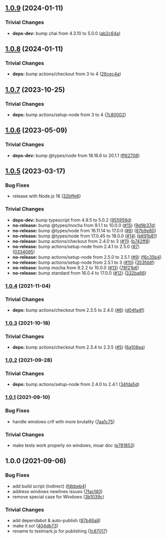 ## [1.0.9](https://github.com/rvagg/testmark.js/compare/v1.0.8...v1.0.9) (2024-01-11)


### Trivial Changes

* **deps-dev:** bump chai from 4.3.10 to 5.0.0 ([ab2c64a](https://github.com/rvagg/testmark.js/commit/ab2c64a40f8efe22eab4a8cd94f5a38e3853fc07))

## [1.0.8](https://github.com/rvagg/testmark.js/compare/v1.0.7...v1.0.8) (2024-01-11)


### Trivial Changes

* **deps:** bump actions/checkout from 3 to 4 ([26cec4a](https://github.com/rvagg/testmark.js/commit/26cec4a1283eb073f6d79f67dc9b5e3c6aef4f90))

## [1.0.7](https://github.com/rvagg/testmark.js/compare/v1.0.6...v1.0.7) (2023-10-25)


### Trivial Changes

* **deps:** bump actions/setup-node from 3 to 4 ([7c80002](https://github.com/rvagg/testmark.js/commit/7c80002db532517a80f4287b33ee3636cf37dab4))

## [1.0.6](https://github.com/rvagg/testmark.js/compare/v1.0.5...v1.0.6) (2023-05-09)


### Trivial Changes

* **deps-dev:** bump @types/node from 18.16.6 to 20.1.1 ([ff62708](https://github.com/rvagg/testmark.js/commit/ff627083f03e01f2ab6fcf75409c25138d6f6a50))

## [1.0.5](https://github.com/rvagg/testmark.js/compare/v1.0.4...v1.0.5) (2023-03-17)


### Bug Fixes

* release with Node.js 18 ([32bffe6](https://github.com/rvagg/testmark.js/commit/32bffe649cc35593656d61763a77e0d7e1f0dd19))


### Trivial Changes

* **deps-dev:** bump typescript from 4.9.5 to 5.0.2 ([955959d](https://github.com/rvagg/testmark.js/commit/955959dd5b09b9ebbb81d815a3ce28cb0454c320))
* **no-release:** bump @types/mocha from 9.1.1 to 10.0.0 ([#15](https://github.com/rvagg/testmark.js/issues/15)) ([9d9b37d](https://github.com/rvagg/testmark.js/commit/9d9b37d26791ceb00013a94ce15fa64135474198))
* **no-release:** bump @types/node from 16.11.14 to 17.0.0 ([#8](https://github.com/rvagg/testmark.js/issues/8)) ([87b9e80](https://github.com/rvagg/testmark.js/commit/87b9e80a50b831f3eb3d0f22ef2474046ac73774))
* **no-release:** bump @types/node from 17.0.45 to 18.0.0 ([#14](https://github.com/rvagg/testmark.js/issues/14)) ([b691b81](https://github.com/rvagg/testmark.js/commit/b691b81d7c299bcb03d7bf1e4e380a1461300823))
* **no-release:** bump actions/checkout from 2.4.0 to 3 ([#11](https://github.com/rvagg/testmark.js/issues/11)) ([b742ff8](https://github.com/rvagg/testmark.js/commit/b742ff81d9c806929c971687feb2b2b546138522))
* **no-release:** bump actions/setup-node from 2.4.1 to 2.5.0 ([#7](https://github.com/rvagg/testmark.js/issues/7)) ([0334095](https://github.com/rvagg/testmark.js/commit/0334095f94901b50bcd5c4ffbffe6ad488f6f8be))
* **no-release:** bump actions/setup-node from 2.5.0 to 2.5.1 ([#9](https://github.com/rvagg/testmark.js/issues/9)) ([f6c35b4](https://github.com/rvagg/testmark.js/commit/f6c35b450ca94051b2003d119fd29444ebf8051a))
* **no-release:** bump actions/setup-node from 2.5.1 to 3 ([#10](https://github.com/rvagg/testmark.js/issues/10)) ([353fddf](https://github.com/rvagg/testmark.js/commit/353fddff94e6e21148fa85e91c0b9ff1faee4647))
* **no-release:** bump mocha from 9.2.2 to 10.0.0 ([#13](https://github.com/rvagg/testmark.js/issues/13)) ([78f21b6](https://github.com/rvagg/testmark.js/commit/78f21b6300e11e7db27e7c843d1e02a16a8c9f8f))
* **no-release:** bump standard from 16.0.4 to 17.0.0 ([#12](https://github.com/rvagg/testmark.js/issues/12)) ([332ba66](https://github.com/rvagg/testmark.js/commit/332ba66885fa3f021a3a7aeb1f9192260e8d2e80))

### [1.0.4](https://github.com/rvagg/testmark.js/compare/v1.0.3...v1.0.4) (2021-11-04)


### Trivial Changes

* **deps:** bump actions/checkout from 2.3.5 to 2.4.0 ([#6](https://github.com/rvagg/testmark.js/issues/6)) ([d04fa4f](https://github.com/rvagg/testmark.js/commit/d04fa4f1b49e4a873f221476c08893d3292100cf))

### [1.0.3](https://github.com/rvagg/testmark.js/compare/v1.0.2...v1.0.3) (2021-10-18)


### Trivial Changes

* **deps:** bump actions/checkout from 2.3.4 to 2.3.5 ([#5](https://github.com/rvagg/testmark.js/issues/5)) ([6a108ea](https://github.com/rvagg/testmark.js/commit/6a108ea992a550642e03c36445f6db74749ddecb))

### [1.0.2](https://github.com/rvagg/testmark.js/compare/v1.0.1...v1.0.2) (2021-09-28)


### Trivial Changes

* **deps:** bump actions/setup-node from 2.4.0 to 2.4.1 ([34fda5d](https://github.com/rvagg/testmark.js/commit/34fda5d76a355a25a1ac6702d45ea2a161b683df))

### [1.0.1](https://github.com/rvagg/testmark.js/compare/v1.0.0...v1.0.1) (2021-09-10)


### Bug Fixes

* handle windows crlf with more brutality ([7aa1c75](https://github.com/rvagg/testmark.js/commit/7aa1c7516eb51849e2341df374a9865037853cf1))


### Trivial Changes

* make tests work properly on windows, moar doc ([e781853](https://github.com/rvagg/testmark.js/commit/e78185331e8f760d7beef56d947535f4b39706f3))

## 1.0.0 (2021-09-06)


### Bug Fixes

* add build script (indirect) ([fdbbeb4](https://github.com/rvagg/testmark.js/commit/fdbbeb44943bb8ecd8cf8523be09c0a3affa72c3))
* address windows newlines issues ([7facf40](https://github.com/rvagg/testmark.js/commit/7facf400540eea0348067ee5955bbca2338100e1))
* remove special case for Windows ([3b1039c](https://github.com/rvagg/testmark.js/commit/3b1039c6bad19b1ebfdf9af024ea7119ae0c2113))


### Trivial Changes

* add dependabot & auto-publish ([87b46a8](https://github.com/rvagg/testmark.js/commit/87b46a859ce1a1f0bf1d8bf6bb94412994caded0))
* make it so! ([404db73](https://github.com/rvagg/testmark.js/commit/404db73d23ae83e2cfef7066df6ee4694ca8d300))
* rename to testmark.js for publishing ([1c87017](https://github.com/rvagg/testmark.js/commit/1c870177f120a351857fde47ead0b00386dd4ae3))
